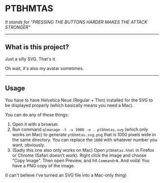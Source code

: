 # PTBHMTAS
*It stands for "PRESSING THE BUTTONS HARDER MAKES THE ATTACK STRONGER"*

----
## What is this project?

Just a silly SVG. That's it.

Oh wait, it's also my avatar sometimes.

----
## Usage
You have to have Helvetica Neue (Regular + Thin) installed for the SVG to be displayed properly (which basically means you need a Mac).

You can do any of these things:

1. Open it with a browser.
2. Run command `qlmanage -t -s 1000 -o . ptbhmtas.svg` (which only works on Mac) to generate `ptbhmtas.svg.png` that is 1000 pixels wide in the same directory. You can replace the `1000` with whatever number you want, obviously.
3. (Sadly this one also only works on Mac) Open `ptbhmtas.html` in Firefox or Chrome (Safari doesn't work). Right click the image and choose "Copy Image". Then open Preview, and hit `Command+N`. And voilà! You have a PNG copy of the image.

(I can't believe I've turned an SVG file into a Mac-only thing)
